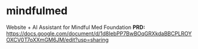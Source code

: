 # mindfulmed
Website + AI Assistant for Mindful Med Foundation
**PRD:** https://docs.google.com/document/d/1d8IebPP7BwBOqGRXkdaBBCPLROYOXCV0T7oXXmGM6JM/edit?usp=sharing
